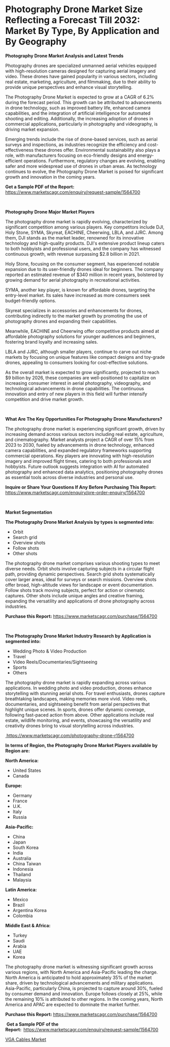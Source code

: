 <p><h1>Photography Drone Market Size Reflecting a Forecast Till 2032: Market By Type, By Application and By Geography</h1></p><p><strong>Photography Drone Market Analysis and Latest Trends</strong></p>
<p><p>Photography drones are specialized unmanned aerial vehicles equipped with high-resolution cameras designed for capturing aerial imagery and video. These drones have gained popularity in various sectors, including real estate, marketing, agriculture, and filmmaking, due to their ability to provide unique perspectives and enhance visual storytelling.</p><p>The Photography Drone Market is expected to grow at a CAGR of 6.2% during the forecast period. This growth can be attributed to advancements in drone technology, such as improved battery life, enhanced camera capabilities, and the integration of artificial intelligence for automated shooting and editing. Additionally, the increasing adoption of drones in commercial applications, particularly in photography and videography, is driving market expansion.</p><p>Emerging trends include the rise of drone-based services, such as aerial surveys and inspections, as industries recognize the efficiency and cost-effectiveness these drones offer. Environmental sustainability also plays a role, with manufacturers focusing on eco-friendly designs and energy-efficient operations. Furthermore, regulatory changes are evolving, enabling safer and more widespread use of drones in urban areas. As technology continues to evolve, the Photography Drone Market is poised for significant growth and innovation in the coming years.</p></p>
<p><strong>Get a Sample PDF of the Report:&nbsp;</strong> <a href="https://www.marketscagr.com/enquiry/request-sample/1564700?utm_campaign=2520&utm_medium=2&utm_source=Github&utm_content=ia&utm_term=06042025&utm_id=photography-drone">https://www.marketscagr.com/enquiry/request-sample/1564700</a></p>
<p>&nbsp;</p>
<p><strong>Photography Drone Major Market Players</strong></p>
<p><p>The photography drone market is rapidly evolving, characterized by significant competition among various players. Key competitors include DJI, Holy Stone, SYMA, Skyreat, EACHINE, Cheerwing, LBLA, and JJRC. Among them, DJI stands as the market leader, renowned for its innovative technology and high-quality products. DJI's extensive product lineup caters to both hobbyists and professional users, and the company has witnessed continuous growth, with revenue surpassing $2.8 billion in 2021.</p><p>Holy Stone, focusing on the consumer segment, has experienced notable expansion due to its user-friendly drones ideal for beginners. The company reported an estimated revenue of $340 million in recent years, bolstered by growing demand for aerial photography in recreational activities.</p><p>SYMA, another key player, is known for affordable drones, targeting the entry-level market. Its sales have increased as more consumers seek budget-friendly options.</p><p>Skyreat specializes in accessories and enhancements for drones, contributing indirectly to the market growth by promoting the use of photography drones and expanding their capabilities.</p><p>Meanwhile, EACHINE and Cheerwing offer competitive products aimed at affordable photography solutions for younger audiences and beginners, fostering brand loyalty and increasing sales.</p><p>LBLA and JJRC, although smaller players, continue to carve out niche markets by focusing on unique features like compact designs and toy-grade drones, appealing to consumers looking for cost-effective solutions.</p><p>As the overall market is expected to grow significantly, projected to reach $9 billion by 2026, these companies are well-positioned to capitalize on increasing consumer interest in aerial photography, videography, and technological advancements in drone capabilities. The continuous innovation and entry of new players in this field will further intensify competition and drive market growth.</p></p>
<p>&nbsp;</p>
<p><strong>What Are The Key Opportunities For Photography Drone Manufacturers?</strong></p>
<p><p>The photography drone market is experiencing significant growth, driven by increasing demand across various sectors including real estate, agriculture, and cinematography. Market analysts project a CAGR of over 15% from 2023 to 2030, fueled by advancements in drone technology, enhanced camera capabilities, and expanded regulatory frameworks supporting commercial operations. Key players are innovating with high-resolution imagery and improved flight times, catering to both professionals and hobbyists. Future outlook suggests integration with AI for automated photography and enhanced data analytics, positioning photography drones as essential tools across diverse industries and personal use.</p></p>
<p><strong>Inquire or Share Your Questions If Any Before Purchasing This Report:</strong> <a href="https://www.marketscagr.com/enquiry/pre-order-enquiry/1564700?utm_campaign=2520&utm_medium=2&utm_source=Github&utm_content=ia&utm_term=06042025&utm_id=photography-drone">https://www.marketscagr.com/enquiry/pre-order-enquiry/1564700</a></p>
<p>&nbsp;</p>
<p><strong>Market Segmentation</strong></p>
<p><strong>The Photography Drone Market Analysis by types is segmented into:</strong></p>
<p><ul><li>Orbit</li><li>Search grid</li><li>Overview shots</li><li>Follow shots</li><li>Other shots</li></ul></p>
<p><p>The photography drone market comprises various shooting types to meet diverse needs. Orbit shots involve capturing subjects in a circular flight path, providing dynamic perspectives. Search grid shots systematically cover larger areas, ideal for surveys or search missions. Overview shots offer broad, high-altitude views for landscape or event documentation. Follow shots track moving subjects, perfect for action or cinematic captures. Other shots include unique angles and creative framing, expanding the versatility and applications of drone photography across industries.</p></p>
<p><strong>Purchase this Report:&nbsp;</strong><a href="https://www.marketscagr.com/purchase/1564700?utm_campaign=2520&utm_medium=2&utm_source=Github&utm_content=ia&utm_term=06042025&utm_id=photography-drone">https://www.marketscagr.com/purchase/1564700</a></p>
<p>&nbsp;</p>
<p><strong>The Photography Drone Market Industry Research by Application is segmented into:</strong></p>
<p><ul><li>Wedding Photo & Video Production</li><li>Travel</li><li>Video Reels/Documentaries/Sightseeing</li><li>Sports</li><li>Others</li></ul></p>
<p><p>The photography drone market is rapidly expanding across various applications. In wedding photo and video production, drones enhance storytelling with stunning aerial shots. For travel enthusiasts, drones capture breathtaking landscapes, making memories more vivid. Video reels, documentaries, and sightseeing benefit from aerial perspectives that highlight unique scenes. In sports, drones offer dynamic coverage, following fast-paced action from above. Other applications include real estate, wildlife monitoring, and events, showcasing the versatility and creativity drones bring to visual storytelling across industries.</p></p>
<p><a href="https://www.marketscagr.com/photography-drone-r1564700?utm_campaign=2520&utm_medium=2&utm_source=Github&utm_content=ia&utm_term=06042025&utm_id=photography-drone">&nbsp;https://www.marketscagr.com/photography-drone-r1564700</a></p>
<p><strong>In terms of Region, the Photography Drone Market Players available by Region are:</strong></p>
<p>
    <p> <strong> North America: </strong>
        <ul>
            <li>United States</li>
            <li>Canada</li>
        </ul>
        </p> 
    <p> <strong> Europe: </strong>
        <ul>
            <li>Germany</li>
            <li>France</li>
            <li>U.K.</li>
            <li>Italy</li>
            <li>Russia</li>
        </ul>
        </p> 
    <p> <strong> Asia-Pacific: </strong>
        <ul>
            <li>China</li>
            <li>Japan</li>
            <li>South Korea</li>
            <li>India</li>
            <li>Australia</li>
            <li>China Taiwan</li>
            <li>Indonesia</li>
            <li>Thailand</li>
            <li>Malaysia</li>
        </ul>
        </p> 
    <p> <strong> Latin America: </strong>
        <ul>
            <li>Mexico</li>
            <li>Brazil</li>
            <li>Argentina Korea</li>
            <li>Colombia</li>
        </ul>
        </p> 
    <p> <strong> Middle East & Africa: </strong>
        <ul>
            <li>Turkey</li>
            <li>Saudi</li>
            <li>Arabia</li>
            <li>UAE</li>
            <li>Korea</li>
        </ul>
    </p>
    </p>
<p><p>The photography drone market is witnessing significant growth across various regions, with North America and Asia-Pacific leading the charge. North America is anticipated to hold approximately 35% of the market share, driven by technological advancements and military applications. Asia-Pacific, particularly China, is projected to capture around 30%, fueled by consumer demand and innovation. Europe follows closely at 25%, while the remaining 10% is attributed to other regions. In the coming years, North America and APAC are expected to dominate the market further.</p></p>
<p><strong>Purchase this Report: </strong><a href="https://www.marketscagr.com/purchase/1564700?utm_campaign=2520&utm_medium=2&utm_source=Github&utm_content=ia&utm_term=06042025&utm_id=photography-drone">https://www.marketscagr.com/purchase/1564700</a></p>
<p>&nbsp;<strong>Get a Sample PDF of the Report:&nbsp;&nbsp;</strong><a href="https://www.marketscagr.com/enquiry/request-sample/1564700?utm_campaign=2520&utm_medium=2&utm_source=Github&utm_content=ia&utm_term=06042025&utm_id=photography-drone">https://www.marketscagr.com/enquiry/request-sample/1564700</a></p>
<p><strong></strong></p>
<p><p><a href="https://github.com/boitafbg/Market-Research-Report-List-1/blob/main/vga-cables-market.md?utm_campaign=2520&utm_medium=2&utm_source=Github&utm_content=ia&utm_term=06042025&utm_id=photography-drone">VGA Cables Market</a></p></p>